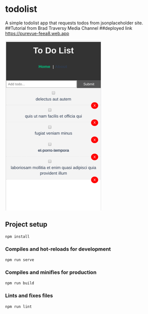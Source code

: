 # todolist
A simple todolist app that requests todos from jsonplaceholder site.
##Tutorial from Brad Traversy Media Channel
##deployed link https://purevue-feea8.web.app

![To Do List](https://raw.githubusercontent.com/lwinmoehein/vue-to-do-list/master/public/tdl.png "TO DO LIST")

## Project setup
```
npm install
```

### Compiles and hot-reloads for development
```
npm run serve
```

### Compiles and minifies for production
```
npm run build
```

### Lints and fixes files
```
npm run lint
```
